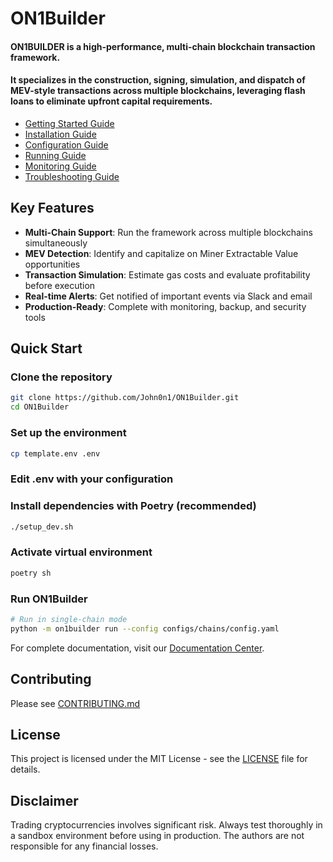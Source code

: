 # ON1Builder 

#### ON1BUILDER is a high-performance, multi-chain blockchain transaction framework.  

#### It specializes in the construction, signing, simulation, and dispatch of MEV-style transactions across multiple blockchains, leveraging flash loans to eliminate upfront capital requirements.

- [Getting Started Guide](docs/guides/getting_started.md)
- [Installation Guide](docs/guides/installation.md)
- [Configuration Guide](docs/guides/configuration.md)
- [Running Guide](docs/guides/running.md)
- [Monitoring Guide](docs/guides/monitoring.md)
- [Troubleshooting Guide](docs/guides/troubleshooting.md)

## Key Features

- **Multi-Chain Support**: Run the framework across multiple blockchains simultaneously
- **MEV Detection**: Identify and capitalize on Miner Extractable Value opportunities
- **Transaction Simulation**: Estimate gas costs and evaluate profitability before execution
- **Real-time Alerts**: Get notified of important events via Slack and email
- **Production-Ready**: Complete with monitoring, backup, and security tools

## Quick Start

### Clone the repository
```bash
git clone https://github.com/John0n1/ON1Builder.git
cd ON1Builder
```

### Set up the environment
```bash
cp template.env .env
```
### Edit .env with your configuration

### Install dependencies with Poetry (recommended)
```bash
./setup_dev.sh
```

### Activate virtual environment
```bash
poetry sh
```
### Run ON1Builder
```bash
# Run in single-chain mode
python -m on1builder run --config configs/chains/config.yaml
```

For complete documentation, visit our [Documentation Center](docs/index.md).

## Contributing

Please see [CONTRIBUTING.md](CONTRIBUTING)

## License

This project is licensed under the MIT License - see the [LICENSE](LICENSE) file for details.

## Disclaimer

Trading cryptocurrencies involves significant risk. Always test thoroughly in a sandbox environment before using in production. The authors are not responsible for any financial losses.
 